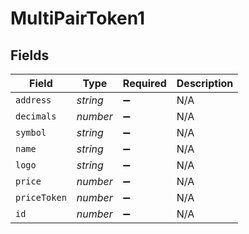 # MultiPairToken1


## Fields

| Field              | Type               | Required           | Description        |
| ------------------ | ------------------ | ------------------ | ------------------ |
| `address`          | *string*           | :heavy_minus_sign: | N/A                |
| `decimals`         | *number*           | :heavy_minus_sign: | N/A                |
| `symbol`           | *string*           | :heavy_minus_sign: | N/A                |
| `name`             | *string*           | :heavy_minus_sign: | N/A                |
| `logo`             | *string*           | :heavy_minus_sign: | N/A                |
| `price`            | *number*           | :heavy_minus_sign: | N/A                |
| `priceToken`       | *number*           | :heavy_minus_sign: | N/A                |
| `id`               | *number*           | :heavy_minus_sign: | N/A                |